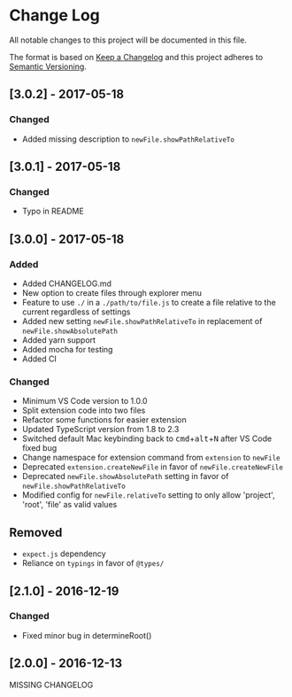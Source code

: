 # Change Log
All notable changes to this project will be documented in this file.

The format is based on [Keep a Changelog](http://keepachangelog.com/)
and this project adheres to [Semantic Versioning](http://semver.org/).

## [3.0.2] - 2017-05-18
### Changed
- Added missing description to `newFile.showPathRelativeTo`

## [3.0.1] - 2017-05-18
### Changed
- Typo in README

## [3.0.0] - 2017-05-18
### Added
- Added CHANGELOG.md
- New option to create files through explorer menu
- Feature to use `./` in a `./path/to/file.js` to create a file relative to the current regardless of settings
- Added new setting `newFile.showPathRelativeTo` in replacement of `newFile.showAbsolutePath`
- Added yarn support
- Added mocha for testing
- Added CI

### Changed
- Minimum VS Code version to 1.0.0
- Split extension code into two files
- Refactor some functions for easier extension
- Updated TypeScript version from 1.8 to 2.3
- Switched default Mac keybinding back to <kbd>cmd</kbd>+<kbd>alt</kbd>+<kbd>N</kbd> after VS Code fixed bug
- Change namespace for extension command from `extension` to `newFile`
- Deprecated `extension.createNewFile` in favor of `newFile.createNewFile`
- Deprecated `newFile.showAbsolutePath` setting in favor of `newFile.showPathRelativeTo`
- Modified config for `newFile.relativeTo` setting to only allow 'project', 'root', 'file' as valid values

## Removed
- `expect.js` dependency
- Reliance on `typings` in favor of `@types/`

## [2.1.0] - 2016-12-19
### Changed
- Fixed minor bug in determineRoot()

## [2.0.0] - 2016-12-13

MISSING CHANGELOG

